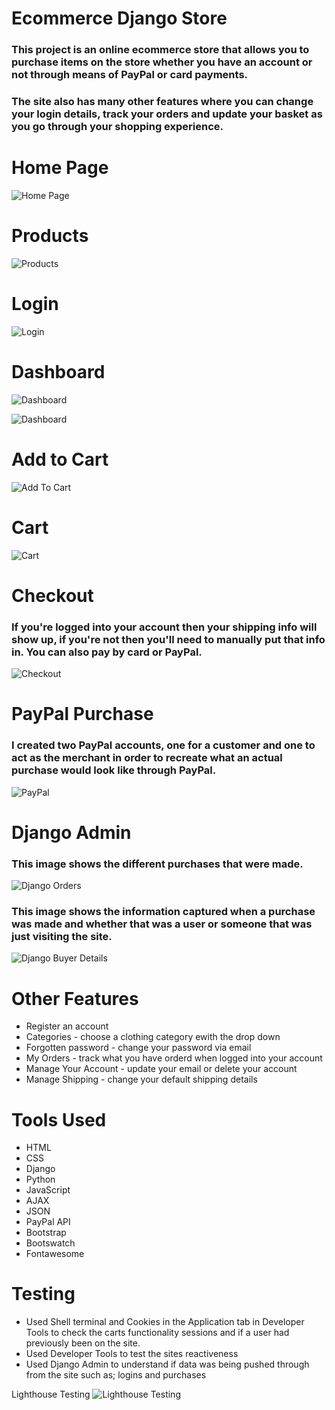 # Ecommerce Django Store

### This project is an online ecommerce store that allows you to purchase items on the store whether you have an account or not through means of PayPal or card payments.

### The site also has many other features where you can change your login details, track your orders and update your basket as you go through your shopping experience.


# Home Page
![Home Page](EcommDjangoProject/static/media/images/HomePage.jpg)



# Products
![Products](EcommDjangoProject/static/media/images/Products.jpg)



# Login
![Login](EcommDjangoProject/static/media/images/Login.jpg)



# Dashboard
![Dashboard](EcommDjangoProject/static/media/images/Dashboard1.jpg)

![Dashboard](EcommDjangoProject/static/media/images/Dashboard2.jpg)



# Add to Cart
![Add To Cart](EcommDjangoProject/static/media/images/AddToCart.jpg)



# Cart
![Cart](EcommDjangoProject/static/media/images/Cart.jpg)



# Checkout
### If you're logged into your account then your shipping info will show up, if you're not then you'll need to manually put that info in. You can also pay by card or PayPal.
![Checkout](EcommDjangoProject/static/media/images/Checkout.jpg)



# PayPal Purchase
### I created two PayPal accounts, one for a customer and one to act as the merchant in order to recreate what an actual purchase would look like through PayPal.
![PayPal](EcommDjangoProject/static/media/images/PayPal.jpg)



# Django Admin
### This image shows the different purchases that were made.
![Django Orders](EcommDjangoProject/static/media/images/Django1.jpg)

### This image shows the information captured when a purchase was made and whether that was a user or someone that was just visiting the site.
![Django Buyer Details](EcommDjangoProject/static/media/images/Django2.jpg)




# Other Features
* Register an account 
* Categories - choose a clothing category ewith the drop down
* Forgotten password - change your password via email
* My Orders - track what you have orderd when logged into your account
* Manage Your Account - update your email or delete your account
* Manage Shipping - change your default shipping details


# Tools Used
* HTML
* CSS
* Django
* Python
* JavaScript
* AJAX
* JSON
* PayPal API
* Bootstrap
* Bootswatch
* Fontawesome


# Testing
* Used Shell terminal and Cookies in the Application tab in Developer Tools to check the carts functionality sessions and if a user had previously been on the site.
* Used Developer Tools to test the sites reactiveness 
* Used Django Admin to understand if data was being pushed through from the site such as; logins and purchases

Lighthouse Testing
![Lighthouse Testing](EcommDjangoProject/static/media/images/LighthouseTesting.jpg)
